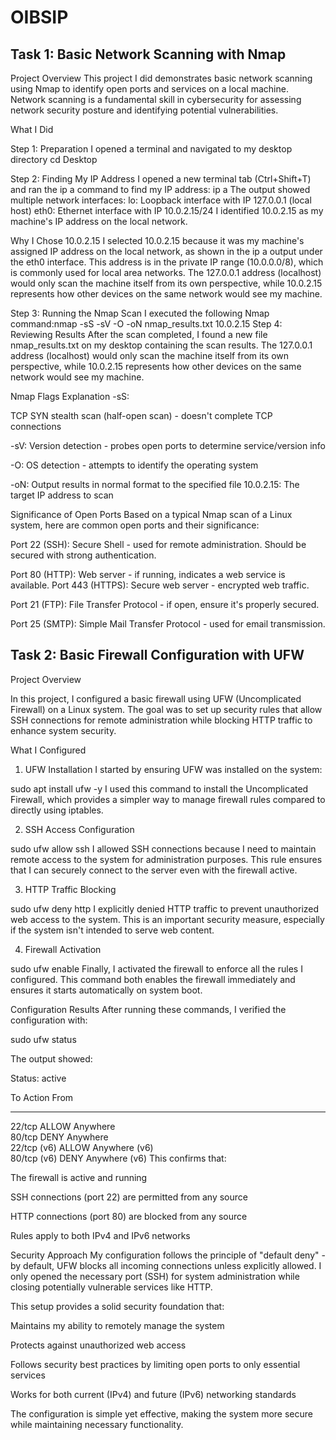 # OIBSIP
## Task 1: Basic Network Scanning with Nmap

Project Overview This project I did demonstrates basic network scanning using Nmap to identify open ports and services on a local machine. Network scanning is a fundamental skill in cybersecurity for assessing network security posture and identifying potential vulnerabilities.

What I Did 

Step 1: Preparation I opened a terminal and navigated to my desktop directory cd Desktop

Step 2: Finding My IP Address I opened a new terminal tab (Ctrl+Shift+T) and ran the ip a command to find my IP address: ip a The output showed multiple network interfaces: lo: Loopback interface with IP 127.0.0.1 (local host) eth0: Ethernet interface with IP 10.0.2.15/24 I identified 10.0.2.15 as my machine's IP address on the local network.

Why I Chose 10.0.2.15 I selected 10.0.2.15 because it was my machine's assigned IP address on the local network, as shown in the ip a output under the eth0 interface. This address is in the private IP range (10.0.0.0/8), which is commonly used for local area networks. The 127.0.0.1 address (localhost) would only scan the machine itself from its own perspective, while 10.0.2.15 represents how other devices on the same network would see my machine.

Step 3: Running the Nmap Scan I executed the following Nmap command:nmap -sS -sV -O -oN nmap_results.txt 10.0.2.15 
Step 4: Reviewing Results After the scan completed, I found a new file nmap_results.txt on my desktop containing the scan results. The 127.0.0.1 address (localhost) would only scan the machine itself from its own perspective, while 10.0.2.15 represents how other devices on the same network would see my machine.

Nmap Flags Explanation -sS: 

TCP SYN stealth scan (half-open scan) - doesn't complete TCP connections 

-sV: Version detection - probes open ports to determine service/version info

 -O: OS detection - attempts to identify the operating system
 
 -oN: Output results in normal format to the specified file 10.0.2.15: The target IP address to scan

Significance of Open Ports Based on a typical Nmap scan of a Linux system, here are common open ports and their significance:

Port 22 (SSH): Secure Shell - used for remote administration. Should be secured with strong authentication. 

Port 80 (HTTP): Web server - if running, indicates a web service is available. Port 443 (HTTPS): Secure web server - encrypted web traffic.

Port 21 (FTP): File Transfer Protocol - if open, ensure it's properly secured. 

Port 25 (SMTP): Simple Mail Transfer Protocol - used for email transmission.



## Task 2: Basic Firewall Configuration with UFW

Project Overview

In this project, I configured a basic firewall using UFW (Uncomplicated Firewall) on a Linux system. The goal was to set up security rules that allow SSH connections for remote administration while blocking HTTP traffic to enhance system security.

What I Configured
1. UFW Installation
I started by ensuring UFW was installed on the system:

sudo apt install ufw -y
I used this command to install the Uncomplicated Firewall, which provides a simpler way to manage firewall rules compared to directly using iptables.

2. SSH Access Configuration

sudo ufw allow ssh
I allowed SSH connections because I need to maintain remote access to the system for administration purposes. This rule ensures that I can securely connect to the server even with the firewall active.

3. HTTP Traffic Blocking

sudo ufw deny http
I explicitly denied HTTP traffic to prevent unauthorized web access to the system. This is an important security measure, especially if the system isn't intended to serve web content.

4. Firewall Activation

sudo ufw enable
Finally, I activated the firewall to enforce all the rules I configured. This command both enables the firewall immediately and ensures it starts automatically on system boot.

Configuration Results
After running these commands, I verified the configuration with:


sudo ufw status

The output showed:


Status: active

To                              Action           From
--                              ------           ----
22/tcp                          ALLOW                Anywhere                  
80/tcp                          DENY                 Anywhere                  
22/tcp (v6)                     ALLOW                Anywhere (v6)             
80/tcp (v6)                     DENY                 Anywhere (v6)
This confirms that:

The firewall is active and running

SSH connections (port 22) are permitted from any source

HTTP connections (port 80) are blocked from any source

Rules apply to both IPv4 and IPv6 networks

Security Approach
My configuration follows the principle of "default deny" - by default, UFW blocks all incoming connections unless explicitly allowed. I only opened the necessary port (SSH) for system administration while closing potentially vulnerable services like HTTP.

This setup provides a solid security foundation that:

Maintains my ability to remotely manage the system

Protects against unauthorized web access

Follows security best practices by limiting open ports to only essential services

Works for both current (IPv4) and future (IPv6) networking standards

The configuration is simple yet effective, making the system more secure while maintaining necessary functionality.





